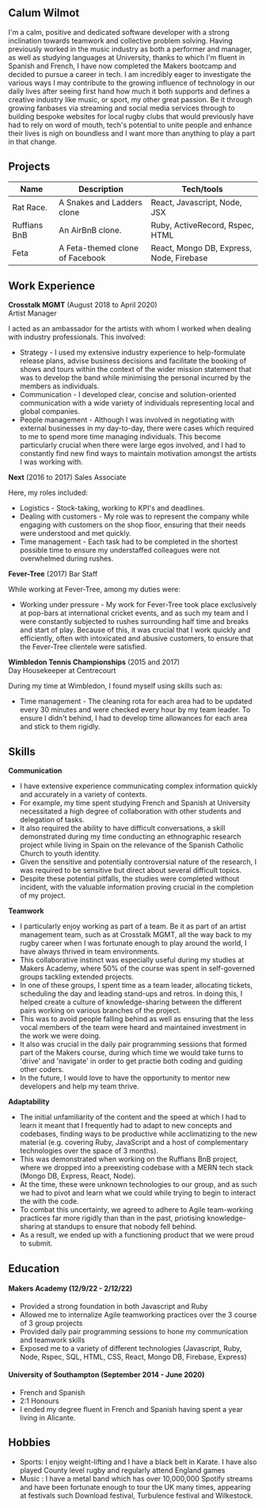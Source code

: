 ## Calum Wilmot

I'm a calm, positive and dedicated software developer with a strong inclination towards teamwork and collective problem solving. Having previously worked in the music industry as both a performer and manager, as well as studying languages at University, thanks to which I'm fluent in Spanish and French, I have now completed the Makers bootcamp and decided to pursue a career in tech. I am incredibly eager to investigate the various ways I may contribute to the growing influence of technology in our daily lives after seeing first hand how much it both supports and defines a creative industry like music, or sport, my other great passion. Be it through growing fanbases via streaming and social media services through to building bespoke websites for local rugby clubs that would previously have had to rely on word of mouth, tech's potential to unite people and enhance their lives is nigh on boundless and I want more than anything to play a part in that change.

## Projects

| Name                         | Description                     | Tech/tools                               |
| ---------------------------- | --------------------------      | ---------------------------------------- |
| Rat Race.                    | A Snakes and Ladders clone      | React, Javascript, Node, JSX             |
| Ruffians BnB                 | An AirBnB clone.                | Ruby, ActiveRecord, Rspec, HTML          |
| Feta                         | A Feta-themed clone of Facebook | React, Mongo DB, Express, Node, Firebase |

## Work Experience

**Crosstalk MGMT** (August 2018 to April 2020)  
Artist Manager

  I acted as an ambassador for the artists with whom I worked when dealing with industry professionals. This involved:
   - Strategy - I used my extensive industry experience to help-formulate release plans, advise business decisions and facilitate the booking of shows and      tours within the context of the wider mission statement that was to develop the band while minimising the personal incurred by the members as              individuals.
   - Communication - I developed clear, concise and solution-oriented communication with a wide variety of individuals representing local and global            companies.
   - People management - Although I was involved in negotiating with external businesses in my day-to-day, there were cases which required to me to spend        more time managing individuals. This become particularly crucial when there were large egos involved, and I had to constantly find new find ways to        maintain motivation amongst the artists I was working with.
   

**Next** (2016 to 2017)
Sales Associate
  
  Here, my roles included:
   - Logistics - Stock-taking, working to KPI's and deadlines. 
   - Dealing with customers - My role was to represent the company while engaging with customers on the shop floor, ensuring that their needs were              understood and met quickly.
   - Time management - Each task had to be completed in the shortest possible time to ensure my understaffed colleagues were not overwhelmed during rushes.

**Fever-Tree** (2017)
Bar Staff

While working at Fever-Tree, among my duties were:
   - Working under pressure - My work for Fever-Tree took place exclusively at pop-bars at international cricket events, and as such my team and I were          constantly subjected to rushes surrounding half time and breaks and start of play. Because of this, it was crucial that I work quickly and                  efficiently, often with intoxicated and abusive customers, to ensure that the Fever-Tree clientele were satisfied.


**Wimbledon Tennis Championships** (2015 and 2017)  
Day Housekeeper at Centrecourt

 During my time at Wimbledon, I found myself using skills such as:
  - Time management - The cleaning rota for each area had to be updated every 30 minutes and were checked every hour by my team leader. To ensure I didn't     behind, I had to develop time allowances for each area and stick to them rigidly.


## Skills


**Communication**

- I have extensive experience communicating complex information quickly and accurately in a variety of contexts.
- For example, my time spent studying French and Spanish at University necessitated a high degree of collaboration with other students and delegation of tasks.
- It also required the ability to have difficult conversations, a skill demonstrated during my time conducting an ethnographic research project while living in Spain on the relevance of the Spanish Catholic Church to youth identity. 
- Given the sensitive and potentially controversial nature of the research, I was required to be sensitive but direct about several difficult topics.
- Despite these potential pitfalls, the studies were completed without incident, with the valuable information proving crucial in the completion of my project.

**Teamwork**

- I particularly enjoy working as part of a team. Be it as part of an artist management team, such as at Crosstalk MGMT, all the way back to my rugby career when I was fortunate enough to play around the world, I have always thrived in team environments.
- This collaborative instinct was especially useful during my studies at Makers Academy, where 50% of the course was spent in self-governed groups tackling extended projects. 
- In one of these groups, I spent time as a team leader, allocating tickets, scheduling the day and leading stand-ups and retros. In doing this, I helped create a culture of knowledge-sharing between the different pairs working on various branches of the project. 
- This was to avoid people falling behind as well as ensuring that the less vocal members of the team were heard and maintained investment in the work we were doing. 
- It also was crucial in the daily pair programming sessions that formed part of the Makers course, during which time we would take turns to 'drive' and 'navigate' in order to get practie both coding and guiding other coders. 
- In the future, I would love to have the opportunity to mentor new developers and help my team thrive.

**Adaptability**

- The initial unfamiliarity of the content and the speed at which I had to learn it meant that I frequently had to adapt to new concepts and codebases, finding ways to be productive while acclimatizing to the new material (e.g. covering Ruby, JavaScript and a host of complementary technologies over the space of 3 months). 
- This was demonstrated when working on the Ruffians BnB project, where we dropped into a preexisting codebase with a MERN tech stack (Mongo DB, Express, React, Node).
- At the time, these were unknown technologies to our group, and as such we had to pivot and learn what we could while trying to begin to interact the with the code.
- To combat this uncertainty, we agreed to adhere to Agile team-working practices far more rigidly than than in the past, priotising knowledge-sharing at standups to ensure that nobody fell behind.
- As a result, we ended up with a functioning product that we were proud to submit.




## Education

#### Makers Academy (12/9/22 - 2/12/22)

- Provided a strong foundation in both Javascript and Ruby
- Allowed me to internalize Agile teamworking practices over the 3 course of 3 group projects
- Provided daily pair programming sessions to hone my communication and teamwork skills
- Exposed me to a variety of different technologies (Javascript, Ruby, Node, Rspec, SQL, HTML, CSS, React, Mongo DB, Firebase, Express)

#### University of Southampton  (September 2014 - June 2020)

- French and Spanish
- 2:1 Honours
- I ended my degree fluent in French and Spanish having spent a year living in Alicante.


## Hobbies

- Sports: I enjoy weight-lifting and I have a black belt in Karate. I have also played County level rugby and regularly attend England games
- Music : I have a metal band which has over 10,000,000 Spotify streams and have been fortunate enough to tour the UK many times, appearing at festivals such Download festival, Turbulence festival and Wilkestock. 
